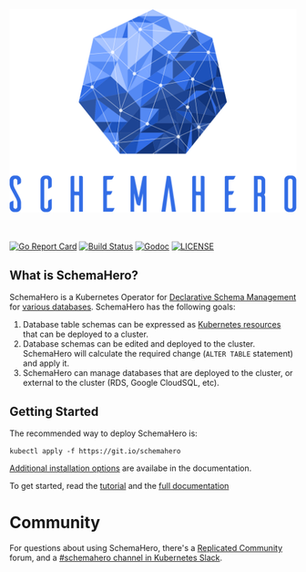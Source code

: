 <div align="center">
  <img alt="SchemaHero" src="./schemahero_logo.svg" width="600px" />
</div>
<br/>
<br/>

[![Go Report Card](https://goreportcard.com/badge/github.com/schemahero/schemahero?style=flat-square)](https://goreportcard.com/report/github.com/schemahero/schemahero)
[![Build Status](https://badge.buildkite.com/deaf7798e8cc5f726c9684514a4e63285123481ee410aad94e.svg?branch=master)](https://buildkite.com/replicated/schemahero)
[![Godoc](http://img.shields.io/badge/go-documentation-blue.svg?style=flat-square)](https://godoc.org/github.com/schemahero/schemahero)
[![LICENSE](https://img.shields.io/github/license/schemahero/schemahero.svg?style=flat-square)](https://github.com/schemahero/schemahero/blob/master/LICENSE)

## What is SchemaHero?

SchemaHero is a Kubernetes Operator for [Declarative Schema Management](https://schemahero.io/docs/concepts/declarative-schema-management/) for [various databases](https://schemahero.io/docs/databases//). SchemaHero has the following goals:

1. Database table schemas can be expressed as [Kubernetes resources](https://schemahero.io/docs/managing-tables/creating-tables/) that can be deployed to a cluster.
2. Database schemas can be edited and deployed to the cluster. SchemaHero will calculate the required change (`ALTER TABLE` statement) and apply it.
3. SchemaHero can manage databases that are deployed to the cluster, or external to the cluster (RDS, Google CloudSQL, etc).

## Getting Started

The recommended way to deploy SchemaHero is:

```
kubectl apply -f https://git.io/schemahero
```

[Additional installation options](https://git.io/schemahero) are availabe in the documentation.

To get started, read the [tutorial](https://schemahero.io/tutorial/) and the [full documentation](https://schemahero.io/docs/)

# Community

For questions about using SchemaHero, there's a [Replicated Community](https://help.replicated.com/community) forum, and a [#schemahero channel in Kubernetes Slack](https://kubernetes.slack.com/channels/schemahero).

